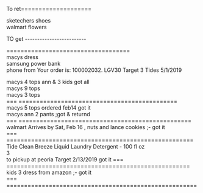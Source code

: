 
To ret====================   
  
sketechers shoes    
walmart  flowers     



TO get -------------------------


  


    
    

===================================       
macys dress    
samsung  power bank  
phone from Your order  is: 100002032. LGV30 
Target  3  Tides 5/1/2019

macys  4 tops  ann & 3 kids   got all    
macys 9 tops   
macys 3 tops   
=== =============================================    
macys 5 tops  ordered feb14    got it  
macys ann  2 pants ;got & returnd   
=== =================================================    
walmart Arrives by Sat, Feb 16   , nuts and lance cookies ;- got it    
===  =====================================================   
Tide Clean Breeze Liquid Laundry Detergent - 100 fl oz     
3    
to pickup at peoria Target 
2/13/2019    got it 
===  ====================================================   
kids 3 dress from amazon ;- got it    
=== ======================================================    
